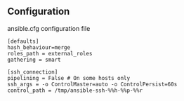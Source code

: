 ## Configuration

ansible.cfg configuration file

```
[defaults]
hash_behaviour=merge
roles_path = external_roles
gathering = smart

[ssh_connection]
pipelining = False # On some hosts only
ssh_args = -o ControlMaster=auto -o ControlPersist=60s
control_path = /tmp/ansible-ssh-%%h-%%p-%%r
```

